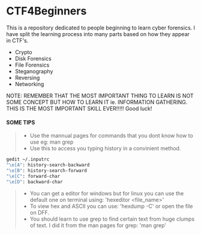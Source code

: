 # CTF4Beginners

This is a repository dedicated to people beginning to learn cyber forensics.
I have split the learning process into many parts based on how they appear in CTF's.

- Crypto
- Disk Forensics
- File Forensics
- Steganography
- Reversing
- Networking

NOTE: REMEMBER THAT THE MOST IMPORTANT THING TO LEARN IS NOT SOME CONCEPT
BUT HOW TO LEARN IT ie. INFORMATION GATHERING. THIS IS THE MOST IMPORTANT SKILL
EVER!!!!!
Good luck!

#### SOME TIPS
>- Use the mannual pages for commands that you dont know how to use eg: man grep
>- Use this to access you typing history in a convinient method. 
```sh
gedit ~/.inputrc
"\e[A": history-search-backward
"\e[B": history-search-forward
"\e[C": forward-char
"\e[D": backward-char
```
>- You can get a editor for windows but for linux you can use the default one on terminal using: 'hexeditor <file_name>'
>- To view hex and ASCII you can use: 'hexdump -C' or open the file on DFF. 
>- You should learn to use grep to find certain text from huge clumps of text. I did it from the man pages for grep: 'man grep'
